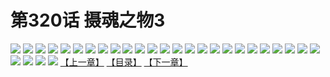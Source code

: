 # 第320话 摄魂之物3
![](https://s2.baozimh.com/scomic/sanyanxiaotianlu-samanhua/0/319-1zm2/1.jpg)
![](https://s2.baozimh.com/scomic/sanyanxiaotianlu-samanhua/0/319-1zm2/2.jpg)
![](https://s2.baozimh.com/scomic/sanyanxiaotianlu-samanhua/0/319-1zm2/3.jpg)
![](https://s2.baozimh.com/scomic/sanyanxiaotianlu-samanhua/0/319-1zm2/4.jpg)
![](https://s2.baozimh.com/scomic/sanyanxiaotianlu-samanhua/0/319-1zm2/5.jpg)
![](https://s2.baozimh.com/scomic/sanyanxiaotianlu-samanhua/0/319-1zm2/6.jpg)
![](https://s2.baozimh.com/scomic/sanyanxiaotianlu-samanhua/0/319-1zm2/7.jpg)
![](https://s2.baozimh.com/scomic/sanyanxiaotianlu-samanhua/0/319-1zm2/8.jpg)
![](https://s2.baozimh.com/scomic/sanyanxiaotianlu-samanhua/0/319-1zm2/9.jpg)
![](https://s2.baozimh.com/scomic/sanyanxiaotianlu-samanhua/0/319-1zm2/10.jpg)
![](https://s2.baozimh.com/scomic/sanyanxiaotianlu-samanhua/0/319-1zm2/11.jpg)
![](https://s2.baozimh.com/scomic/sanyanxiaotianlu-samanhua/0/319-1zm2/12.jpg)
![](https://s2.baozimh.com/scomic/sanyanxiaotianlu-samanhua/0/319-1zm2/13.jpg)
![](https://s2.baozimh.com/scomic/sanyanxiaotianlu-samanhua/0/319-1zm2/14.jpg)
![](https://s2.baozimh.com/scomic/sanyanxiaotianlu-samanhua/0/319-1zm2/15.jpg)
![](https://s2.baozimh.com/scomic/sanyanxiaotianlu-samanhua/0/319-1zm2/16.jpg)
![](https://s2.baozimh.com/scomic/sanyanxiaotianlu-samanhua/0/319-1zm2/17.jpg)
![](https://s2.baozimh.com/scomic/sanyanxiaotianlu-samanhua/0/319-1zm2/18.jpg)
![](https://s2.baozimh.com/scomic/sanyanxiaotianlu-samanhua/0/319-1zm2/19.jpg)
![](https://s2.baozimh.com/scomic/sanyanxiaotianlu-samanhua/0/319-1zm2/20.jpg)
![](https://s2.baozimh.com/scomic/sanyanxiaotianlu-samanhua/0/319-1zm2/21.jpg)
![](https://s2.baozimh.com/scomic/sanyanxiaotianlu-samanhua/0/319-1zm2/22.jpg)
![](https://s2.baozimh.com/scomic/sanyanxiaotianlu-samanhua/0/319-1zm2/23.jpg)
![](https://s2.baozimh.com/scomic/sanyanxiaotianlu-samanhua/0/319-1zm2/24.jpg)
![](https://s2.baozimh.com/scomic/sanyanxiaotianlu-samanhua/0/319-1zm2/25.jpg)
![](https://s2.baozimh.com/scomic/sanyanxiaotianlu-samanhua/0/319-1zm2/26.jpg)
![](https://s2.baozimh.com/scomic/sanyanxiaotianlu-samanhua/0/319-1zm2/27.jpg)
![](https://s2.baozimh.com/scomic/sanyanxiaotianlu-samanhua/0/319-1zm2/28.jpg)
![](https://s2.baozimh.com/scomic/sanyanxiaotianlu-samanhua/0/319-1zm2/29.jpg)
[【上一章】](./319.md)
[【目录】](./README.md)
[【下一章】](./321.md)
